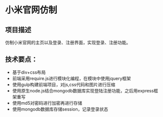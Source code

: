 # 小米官网仿制
## 项目描述
仿制小米官网的主页以及登录、注册界面，实现登录、注册功能。
## 技术要点：
+ 基于div+css布局
+ 前端采用require.js进行模块化编程，在模块中使用jquery框架
+ 使用gulp构建前端项目，对js,css代码和图片进行压缩
+ 使用原生node.js结合mongodb数据库实现登陆注册功能，之后用express框架重写
+ 使用md5对密码进行加密再进行存储
+ 使用mongodb数据库存储session，记录登录状态
